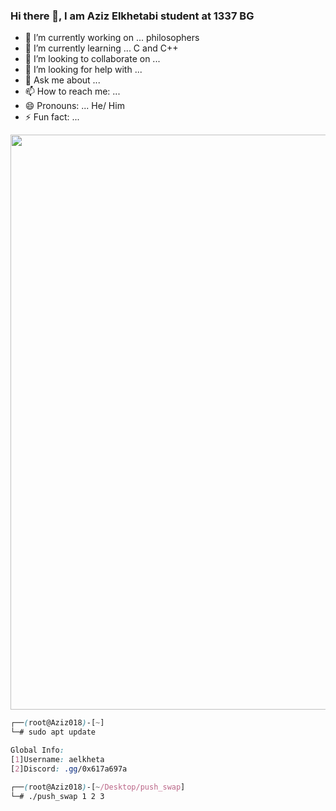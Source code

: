 ### Hi there 👋, I am Aziz Elkhetabi student at 1337 BG

- 🔭 I’m currently working on ... philosophers
- 🌱 I’m currently learning ... C and C++
- 👯 I’m looking to collaborate on ...
- 🤔 I’m looking for help with ...
- 💬 Ask me about ...
- 📫 How to reach me: ...
- 😄 Pronouns: ... He/ Him
- ⚡ Fun fact: ...

<div align="center">
  <img width="920" height="auto" src="https://github.com/Aziz018/Aziz018/blob/main/gear5.gif">
</div>

```css
┌──(root@Aziz018)-[~]
└─# sudo apt update

Global Info:
[1]Username: aelkheta
[2]Discord: .gg/0x617a697a

┌──(root@Aziz018)-[~/Desktop/push_swap]
└─# ./push_swap 1 2 3
```

<!--
<iframe src="https://tryhackme.com/api/v2/badges/public-profile?userPublicId=2770261" style='border:none;'></iframe>
<div align="center">
  <a href="https://github.com/oakoudad/badge42"><img src="https://badge.mediaplus.ma/greenbinary/aelkheta" alt="aelkheta's 42 stats" /></a>
</div>
-->
